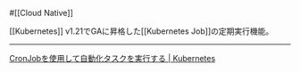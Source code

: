 #[[Cloud Native]]

[[Kubernetes]] v1.21でGAに昇格した[[Kubernetes Job]]の定期実行機能。

---
[CronJobを使用して自動化タスクを実行する | Kubernetes](https://kubernetes.io/ja/docs/tasks/job/automated-tasks-with-cron-jobs/)
